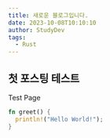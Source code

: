 ```yaml
---
title: 새로운 블로그입니다. 
date: 2023-10-08T10:10:10
author: StudyDev
tags:
  - Rust
---
```


## 첫 포스팅 테스트

Test Page

```rust
fn greet() {
  println!("Hello World!");
}
```